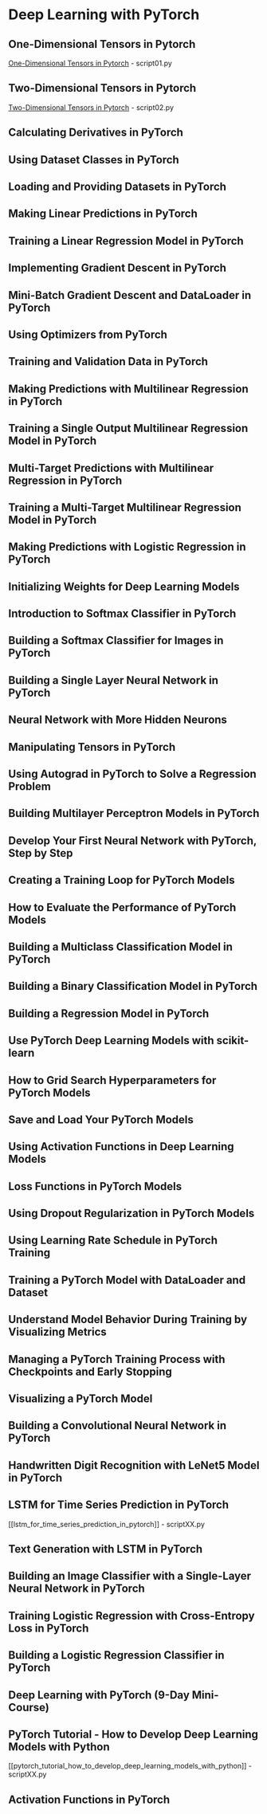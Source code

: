 # Deep Learning with PyTorch

## One-Dimensional Tensors in Pytorch

[One-Dimensional Tensors in Pytorch](https://github.com/ubiratantavares/machine_learning_mastery/blob/main/deep_learning_with_pytorch/md/two_dimensional_tensors_in_pytorch.md) - script01.py

## Two-Dimensional Tensors in Pytorch

[Two-Dimensional Tensors in Pytorch](https://github.com/ubiratantavares/machine_learning_mastery/blob/main/deep_learning_with_pytorch/md/two_dimensional_tensors_in_pytorch.md) - script02.py

## Calculating Derivatives in PyTorch


## Using Dataset Classes in PyTorch

## Loading and Providing Datasets in PyTorch

## Making Linear Predictions in PyTorch

## Training a Linear Regression Model in PyTorch

## Implementing Gradient Descent in PyTorch

## Mini-Batch Gradient Descent and DataLoader in PyTorch

## Using Optimizers from PyTorch

## Training and Validation Data in PyTorch

## Making Predictions with Multilinear Regression in PyTorch

## Training a Single Output Multilinear Regression Model in PyTorch

## Multi-Target Predictions with Multilinear Regression in PyTorch

## Training a Multi-Target Multilinear Regression Model in PyTorch

## Making Predictions with Logistic Regression in PyTorch

## Initializing Weights for Deep Learning Models

## Introduction to Softmax Classifier in PyTorch

## Building a Softmax Classifier for Images in PyTorch

## Building a Single Layer Neural Network in PyTorch

## Neural Network with More Hidden Neurons

## Manipulating Tensors in PyTorch

## Using Autograd in PyTorch to Solve a Regression Problem

## Building Multilayer Perceptron Models in PyTorch

## Develop Your First Neural Network with PyTorch, Step by Step

## Creating a Training Loop for PyTorch Models

## How to Evaluate the Performance of PyTorch Models

## Building a Multiclass Classification Model in PyTorch

## Building a Binary Classification Model in PyTorch

## Building a Regression Model in PyTorch

## Use PyTorch Deep Learning Models with scikit-learn

## How to Grid Search Hyperparameters for PyTorch Models

## Save and Load Your PyTorch Models

## Using Activation Functions in Deep Learning Models

## Loss Functions in PyTorch Models

## Using Dropout Regularization in PyTorch Models

## Using Learning Rate Schedule in PyTorch Training

## Training a PyTorch Model with DataLoader and Dataset

## Understand Model Behavior During Training by Visualizing Metrics

## Managing a PyTorch Training Process with Checkpoints and Early Stopping

## Visualizing a PyTorch Model

## Building a Convolutional Neural Network in PyTorch

## Handwritten Digit Recognition with LeNet5 Model in PyTorch

## LSTM for Time Series Prediction in PyTorch

[[lstm_for_time_series_prediction_in_pytorch]] - scriptXX.py

## Text Generation with LSTM in PyTorch

## Building an Image Classifier with a Single-Layer Neural Network in PyTorch

## Training Logistic Regression with Cross-Entropy Loss in PyTorch

## Building a Logistic Regression Classifier in PyTorch

## Deep Learning with PyTorch (9-Day Mini-Course)

## PyTorch Tutorial - How to Develop Deep Learning Models with Python

[[pytorch_tutorial_how_to_develop_deep_learning_models_with_python]] - scriptXX.py

## Activation Functions in PyTorch

